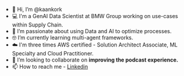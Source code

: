 - 👋 Hi, I’m @kaankork
- 💻 I'm a GenAI Data Scientist at BMW Group working on use-cases within Supply Chain.
- 👀 I’m passionate about using Data and AI to optimize processes.
- 🤓 I’m currently learning multi-agent frameworks.
- ☁️ I'm three times AWS certified - Solution Architect Associate, ML Specialty and Cloud Practitioner.
- 🚀 I’m looking to collaborate on **improving the podcast experience.**
- 📫 How to reach me - [Linkedin](https://www.linkedin.com/in/kaankorkmaz/)

<!---
kaankork/kaankork is a ✨ special ✨ repository because its `README.md` (this file) appears on your GitHub profile.
You can click the Preview link to take a look at your changes.
--->
